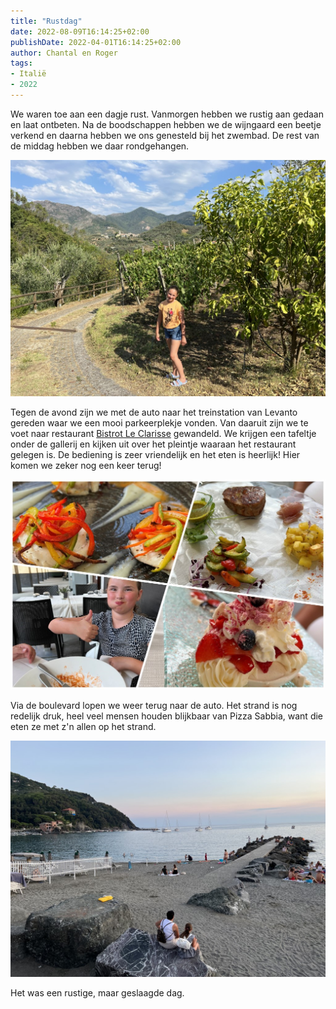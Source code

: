 ```yaml
---
title: "Rustdag"
date: 2022-08-09T16:14:25+02:00
publishDate: 2022-04-01T16:14:25+02:00
author: Chantal en Roger
tags:
- Italië
- 2022
---
```


We waren toe aan een dagje rust. Vanmorgen hebben we rustig aan gedaan en laat ontbeten. Na de boodschappen hebben we de wijngaard een beetje verkend en daarna hebben we ons genesteld bij het zwembad. De rest van de middag hebben we daar rondgehangen.

![Villanova](./images/IMG_1628.jpg)

Tegen de avond zijn we met de auto naar het treinstation van Levanto gereden waar we een mooi parkeerplekje vonden. Van daaruit zijn we te voet naar restaurant [Bistrot Le Clarisse](https://www.leclarisselevanto.it/homepage.html) gewandeld. We krijgen een tafeltje onder de gallerij en kijken uit over het pleintje waaraan het restaurant gelegen is. De bediening is zeer vriendelijk en het eten is heerlijk! Hier komen we zeker nog een keer terug!

![Levanto](./images/collage.jpg)

Via de boulevard lopen we weer terug naar de auto. Het strand is nog redelijk druk, heel veel mensen houden blijkbaar van Pizza Sabbia, want die eten ze met z'n allen op het strand.

![Levanto](./images/IMG_1637.jpg)

Het was een rustige, maar geslaagde dag.
